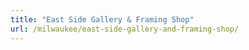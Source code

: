 ```yaml
---
title: "East Side Gallery & Framing Shop"
url: /milwaukee/east-side-gallery-and-framing-shop/
---
```

